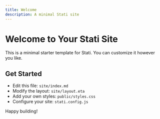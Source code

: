 ```yaml
---
title: Welcome
description: A minimal Stati site
---
```


# Welcome to Your Stati Site

This is a minimal starter template for Stati. You can customize it however you like.

## Get Started

- Edit this file: `site/index.md`
- Modify the layout: `site/layout.eta`
- Add your own styles: `public/styles.css`
- Configure your site: `stati.config.js`

Happy building!
